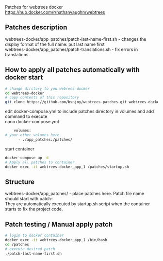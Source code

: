 Patches for webtrees docker https://hub.docker.com/r/nathanvaughn/webtrees

## Patches description
webtrees-docker/app_patches/patch-last-name-first.sh - changes the display format of the full name: put last name first  
webtrees-docker/app_patches/patch-translations.sh - fix errors in translations

## How to apply all patches automatically with docker start
```bash
# change dirctory to you webrees docker
cd webtrees-docker
# copy contents of this repository
git clone https://github.com/bsnjoy/webtrees-patches.git webtrees-docker
```

edit docker-compose.yml to include patches directory in volumes and add command to execute  
nano docker-compose.yml
```bash
    volumes:
# your other volumes here
      - ./app_patches:/patches/
```

start container
```bash
docker-compose up -d
# Apply all patches to container
docker exec -it webtrees-docker_app_1 /patches/startup.sh
```

## Structure
webtrees-docker/app_patches/ - place patches here. Patch file name should start with patch-  
They are automatically executed by startup.sh script when the container starts to fix the project code.

## Patch testing / Manual apply patch
```bash
# login to docker container
docker exec -it webtrees-docker_app_1 /bin/bash
cd /patches
# execute desired patch
./patch-last-name-first.sh
```
